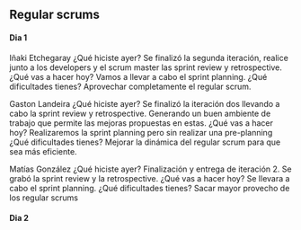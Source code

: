 ## Regular scrums

#### Dia 1

Iñaki Etchegaray
¿Qué hiciste ayer?
Se finalizó la segunda iteración, realice junto a los developers y el scrum master las sprint review y retrospective.
¿Qué vas a hacer hoy?
Vamos a llevar a cabo el sprint planning.
¿Qué dificultades tienes?
Aprovechar completamente el regular scrum.

Gaston Landeira
¿Qué hiciste ayer?
Se finalizó la iteración dos llevando a cabo la sprint review y retrospective. Generando un buen ambiente de trabajo que permite las mejoras propuestas en estas.
¿Qué vas a hacer hoy?
Realizaremos la sprint planning pero sin realizar una pre-planning
¿Qué dificultades tienes?
Mejorar la dinámica del regular scrum para que sea más eficiente.

Matías González
¿Qué hiciste ayer?
Finalización y entrega de iteración 2. Se grabó la sprint review y la retrospective.
¿Qué vas a hacer hoy?
Se llevara a cabo el sprint planning.
¿Qué dificultades tienes?
Sacar mayor provecho de los regular scrums

#### Dia 2